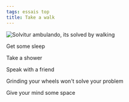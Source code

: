 ```yaml
---
tags: essais top 
title: Take a walk
---
```


![Solvitur ambulando, its solved by walking](/static/img/take-a-walk.png)

Get some sleep 

Take a shower 

Speak with a friend

Grinding your wheels won't solve your problem

Give your mind some space 

